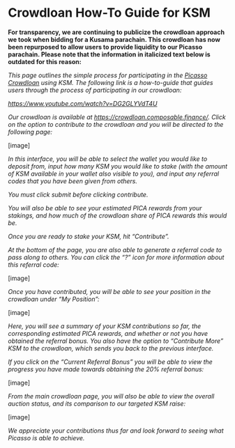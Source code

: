 # Crowdloan How-To Guide for KSM

**For transparency, we are continuing to publicize the crowdloan approach we 
took when bidding for a Kusama parachain. This crowdloan has now been repurposed 
to allow users to provide liquidity to our Picasso parachain. Please note that 
the information in italicized text below is outdated for this reason:**

*This page outlines the simple process for participating in the [Picasso 
Crowdloan](../the-picasso-crowdloan.md) using KSM. The following link is a 
how-to-guide that guides users through the process of participating in our 
crowdloan:*

*https://www.youtube.com/watch?v=DG2GLYVdT4U*

*Our crowdloan is available at https://crowdloan.composable.finance/. Click on 
the option to contribute to the crowdloan and you will be directed to the 
following page:*

[image]

*In this interface, you will be able to select the wallet you would like to 
deposit from, input how many KSM you would like to stake (with the amount of KSM 
available in your wallet also visible to you), and input any referral codes that 
you have been given from others.*

*You must click submit before clicking contribute.*

*You will also be able to see your estimated PICA rewards from your stakings, 
and how much of the crowdloan share of PICA rewards this would be.*

*Once you are ready to stake your KSM, hit “Contribute”.*

*At the bottom of the page, you are also able to generate a referral code to 
pass along to others. You can click the “?” icon for more information about this 
referral code:*

[image]

*Once you have contributed, you will be able to see your position in the 
crowdloan under “My Position”:*

[image]

*Here, you will see a summary of your KSM contributions so far, the 
corresponding estimated PICA rewards, and whether or not you have obtained the 
referral bonus. You also have the option to “Contribute More” KSM to the 
crowdloan, which sends you back to the previous interface.*

*If you click on the “Current Referral Bonus” you will be able to view the 
progress you have made towards obtaining the 20% referral bonus:*

[image]

*From the main crowdloan page, you will also be able to view the overall auction 
status, and its comparison to our targeted KSM raise:*

[image]

*We appreciate your contributions thus far and look forward to seeing what 
Picasso is able to achieve.*

